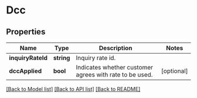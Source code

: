# Dcc

## Properties
Name | Type | Description | Notes
------------ | ------------- | ------------- | -------------
**inquiryRateId** | **string** | Inquiry rate id. | 
**dccApplied** | **bool** | Indicates whether customer agrees with rate to be used. | [optional] 

[[Back to Model list]](../README.md#documentation-for-models) [[Back to API list]](../README.md#documentation-for-api-endpoints) [[Back to README]](../README.md)


